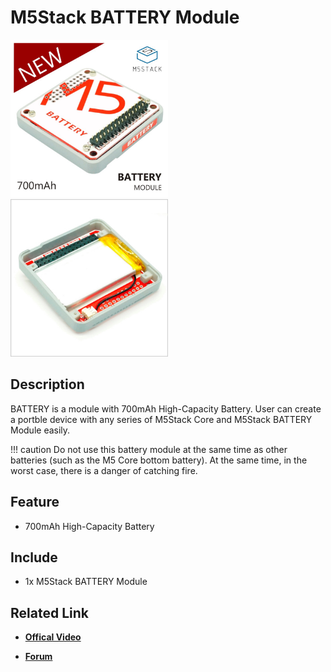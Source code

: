 # M5Stack BATTERY Module

<div markdown="span" class="float-container text-center">
  <div markdown="span" class="pull-left" style="width: 50%">
<img src="/images/m5stack/product_pics/module/module_battery_01.jpg">
  </div>
  <div markdown="span" class="pull-left" style="width: 50%">
<img src="/images/m5stack/product_pics/module/module_battery_02.jpg">
  </div>
</div>

## Description

BATTERY is a module with 700mAh High-Capacity Battery.
User can create a portble device with any series of M5Stack Core and
M5Stack BATTERY Module easily.

!!! caution
    Do not use this battery module at the same time as other batteries (such as the M5 Core bottom battery). At the same time, in the worst case, there is a danger of catching fire.

## Feature

-  700mAh High-Capacity Battery

## Include

-  1x M5Stack BATTERY Module

## Related Link

- **[Offical Video](https://www.youtube.com/channel/UCozgFVglWYQXbvTmGyS739w)**

- **[Forum](http://forum.m5stack.com/)**
